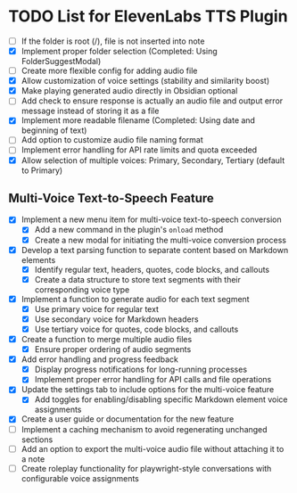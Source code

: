 # TODO List for ElevenLabs TTS Plugin

- [ ] If the folder is root (/), file is not inserted into note
- [x] Implement proper folder selection (Completed: Using FolderSuggestModal)
- [ ] Create more flexible config for adding audio file
- [x] Allow customization of voice settings (stability and similarity boost)
- [x] Make playing generated audio directly in Obsidian optional
- [ ] Add check to ensure response is actually an audio file and output error message instead of storing it as a file
- [x] Implement more readable filename (Completed: Using date and beginning of text)
- [ ] Add option to customize audio file naming format
- [ ] Implement error handling for API rate limits and quota exceeded
- [x] Allow selection of multiple voices: Primary, Secondary, Tertiary (default to Primary)

## Multi-Voice Text-to-Speech Feature

- [x] Implement a new menu item for multi-voice text-to-speech conversion
  - [x] Add a new command in the plugin's `onload` method
  - [x] Create a new modal for initiating the multi-voice conversion process
- [x] Develop a text parsing function to separate content based on Markdown elements
  - [x] Identify regular text, headers, quotes, code blocks, and callouts
  - [x] Create a data structure to store text segments with their corresponding voice type
- [x] Implement a function to generate audio for each text segment
  - [x] Use primary voice for regular text
  - [x] Use secondary voice for Markdown headers
  - [x] Use tertiary voice for quotes, code blocks, and callouts
- [x] Create a function to merge multiple audio files
  - [x] Ensure proper ordering of audio segments
- [x] Add error handling and progress feedback
  - [x] Display progress notifications for long-running processes
  - [x] Implement proper error handling for API calls and file operations
- [x] Update the settings tab to include options for the multi-voice feature
  - [x] Add toggles for enabling/disabling specific Markdown element voice assignments
- [x] Create a user guide or documentation for the new feature
- [ ] Implement a caching mechanism to avoid regenerating unchanged sections
- [ ] Add an option to export the multi-voice audio file without attaching it to a note
- [ ] Create roleplay functionality for playwright-style conversations with configurable voice assignments
